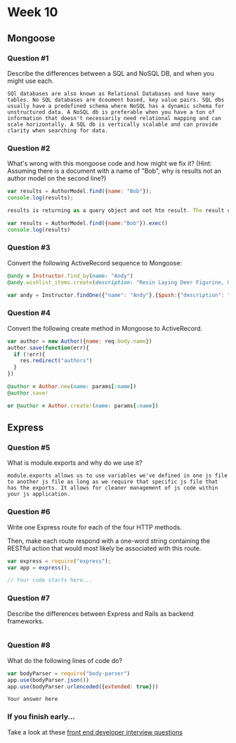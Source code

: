 # Week 10

## Mongoose

### Question #1

Describe the differences between a SQL and NoSQL DB, and when you might use each.

```text
SQl databases are also known as Relational Databases and have many tables. No SQL databases are dcoument based, key value pairs. SQL dbs usually have a predefined schema where NoSQL has a dynamic schema for unstructured data. A NoSQL db is preferable when you have a ton of information that doesn't necessarily need relational mapping and can scale horizontally. A SQL db is vertically scalable and can provide clarity when searching for data.

```

### Question #2

What's wrong with this mongoose code and how might we fix it?
(Hint: Assuming there is a document with a name of "Bob", why is results not an author model on the second line?)

```js
var results = AuthorModel.find({name: "Bob"});
console.log(results);
```

```js
results is returning as a query object and not hte result. The result can be avaiable in a callback or using a mongoose promise aka .exec

var results = AuthorModel.find({name:"Bob"}).exec()
console.log(results)

```

### Question #3

Convert the following ActiveRecord sequence to Mongoose:

```rb
@andy = Instructor.find_by(name: "Andy")
@andy.wishlist_items.create(description: "Resin Laying Deer Figurine, Gold")
```

```js
var andy = Instructor.findOne({"name": "Andy"},{$push:{"description": "Resin Laying Deer Figurine, Gold"}})
```

### Question #4

Convert the following create method in Mongoose to ActiveRecord.

```js
var author = new Author({name: req.body.name})
author.save(function(err){
  if (!err){
    res.redirect("authors")
  }
})
```

```rb
@author = Author.new(name: params[:name])
@author.save!

or @author = Author.create!(name: params[:name])
```
## Express

### Question #5

What is module.exports and why do we use it?

```text
module.exports allows us to use variables we've defined in one js file to another js file as long as we require that specific js file that has the exports. It allows for cleaner management of js code within your js application.

```

### Question #6

Write one Express route for each of the four HTTP methods.

Then, make each route respond with a one-word string containing the RESTful action that would most likely be associated with this route.

```js
var express = require("express");
var app = express();

// Your code starts here...

```

### Question #7

Describe the differences between Express and Rails as backend frameworks.

```text

```

### Question #8

What do the following lines of code do?

```js
var bodyParser = require("body-parser")
app.use(bodyParser.json())
app.use(bodyParser.urlencoded({extended: true}))
```

```text
Your answer here
```

### If you finish early...

Take a look at these [front end developer interview questions](https://github.com/h5bp/Front-end-Developer-Interview-Questions/blob/master/README.md)
